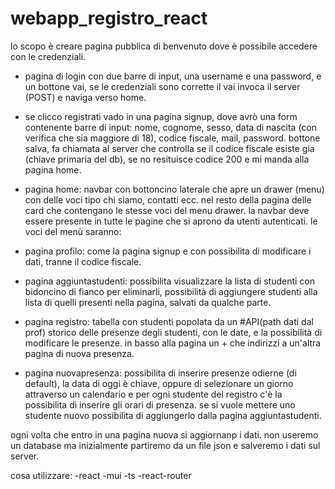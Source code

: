 # webapp_registro_react
lo scopo è creare pagina pubblica di benvenuto dove è possibile accedere con le credenziali.
- pagina di login con due barre di input, una username e una password, e un bottone vai, se le credenziali sono corrette il vai invoca il server (POST) e naviga verso home.
- se clicco registrati vado in una pagina signup, dove avrò una form contenente barre di input: nome, cognome, sesso, data di nascita (con verifica che sia maggiore di 18), codice fiscale, mail, password. bottone salva, fa chiamata al server che controlla se il codice fiscale esiste gia (chiave primaria del db), se no resituisce codice 200 e mi manda alla pagina home.

- pagina home: navbar con bottoncino laterale che apre un drawer (menu) con delle voci tipo chi siamo, contatti ecc. nel resto della pagina delle card che contengano le stesse voci del menu drawer.
la navbar deve essere presente in tutte le pagine che si aprono da utenti autenticati.
le voci del menù saranno:
- pagina profilo: come la pagina signup e con possibilita di modificare i dati, tranne il codice fiscale.
- pagina aggiuntastudenti: possibilita visualizzare la lista di studenti con bidoncino di fianco per eliminarli, possibilità di aggiungere studenti alla lista di quelli presenti nella pagina, salvati da qualche parte.
- pagina registro: tabella con studenti popolata da un #API(path dati dal prof) storico delle presenze degli studenti, con le date, e la possibilità di modificare le presenze. in basso alla pagina un + che indirizzi a un'altra pagina di nuova presenza.
- pagina nuovapresenza: possibilita di inserire presenze odierne (di default), la data di oggi è chiave, oppure di selezionare un giorno attraverso un calendario e per ogni studente del registro c'è la possibilita di inserire gli orari di presenza. se si vuole mettere uno studente nuovo possibilita di aggiungerlo dalla pagina aggiuntastudenti.  

ogni volta che entro in una pagina nuova si aggiornanp i dati. non useremo un database ma inizialmente partiremo da un file json e salveremo i dati sul server.

cosa utilizzare: 
-react
-mui
-ts
-react-router
